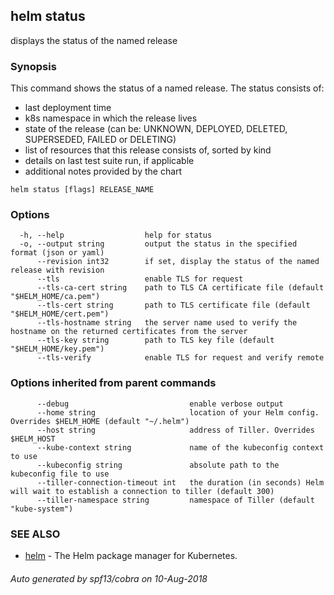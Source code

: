 ## helm status

displays the status of the named release

### Synopsis


This command shows the status of a named release.
The status consists of:
- last deployment time
- k8s namespace in which the release lives
- state of the release (can be: UNKNOWN, DEPLOYED, DELETED, SUPERSEDED, FAILED or DELETING)
- list of resources that this release consists of, sorted by kind
- details on last test suite run, if applicable
- additional notes provided by the chart


```
helm status [flags] RELEASE_NAME
```

### Options

```
  -h, --help                  help for status
  -o, --output string         output the status in the specified format (json or yaml)
      --revision int32        if set, display the status of the named release with revision
      --tls                   enable TLS for request
      --tls-ca-cert string    path to TLS CA certificate file (default "$HELM_HOME/ca.pem")
      --tls-cert string       path to TLS certificate file (default "$HELM_HOME/cert.pem")
      --tls-hostname string   the server name used to verify the hostname on the returned certificates from the server
      --tls-key string        path to TLS key file (default "$HELM_HOME/key.pem")
      --tls-verify            enable TLS for request and verify remote
```

### Options inherited from parent commands

```
      --debug                           enable verbose output
      --home string                     location of your Helm config. Overrides $HELM_HOME (default "~/.helm")
      --host string                     address of Tiller. Overrides $HELM_HOST
      --kube-context string             name of the kubeconfig context to use
      --kubeconfig string               absolute path to the kubeconfig file to use
      --tiller-connection-timeout int   the duration (in seconds) Helm will wait to establish a connection to tiller (default 300)
      --tiller-namespace string         namespace of Tiller (default "kube-system")
```

### SEE ALSO

* [helm](helm.md)	 - The Helm package manager for Kubernetes.

###### Auto generated by spf13/cobra on 10-Aug-2018
